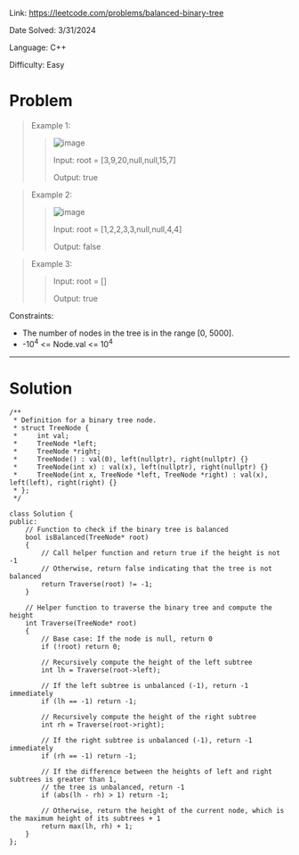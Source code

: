Link:  https://leetcode.com/problems/balanced-binary-tree

Date Solved: 3/31/2024

Language: C++

Difficulty: Easy

# Problem

>Example 1:
>
>>![image](https://github.com/BrianDang03/Leet-Code-Solved/assets/124744302/5835024d-b418-44cd-871d-242894cb3095)
>>
>>Input: root = [3,9,20,null,null,15,7]
>>
>>Output: true

>Example 2:
>
>>![image](https://github.com/BrianDang03/Leet-Code-Solved/assets/124744302/06a7c733-edd7-4bdd-9e59-517c8ba29bb9)
>>
>>Input: root = [1,2,2,3,3,null,null,4,4]
>>
>>Output: false

>Example 3:
>
>>Input: root = []
>>
>>Output: true
 
Constraints:

- The number of nodes in the tree is in the range [0, 5000].
- -10<sup>4</sup> <= Node.val <= 10<sup>4</sup>

---

# Solution

```
/**
 * Definition for a binary tree node.
 * struct TreeNode {
 *     int val;
 *     TreeNode *left;
 *     TreeNode *right;
 *     TreeNode() : val(0), left(nullptr), right(nullptr) {}
 *     TreeNode(int x) : val(x), left(nullptr), right(nullptr) {}
 *     TreeNode(int x, TreeNode *left, TreeNode *right) : val(x), left(left), right(right) {}
 * };
 */

class Solution {
public:
    // Function to check if the binary tree is balanced
    bool isBalanced(TreeNode* root) 
    {
        // Call helper function and return true if the height is not -1
        // Otherwise, return false indicating that the tree is not balanced
        return Traverse(root) != -1;
    }

    // Helper function to traverse the binary tree and compute the height
    int Traverse(TreeNode* root)
    {
        // Base case: If the node is null, return 0
        if (!root) return 0;
        
        // Recursively compute the height of the left subtree
        int lh = Traverse(root->left);
        
        // If the left subtree is unbalanced (-1), return -1 immediately
        if (lh == -1) return -1;
        
        // Recursively compute the height of the right subtree
        int rh = Traverse(root->right);
        
        // If the right subtree is unbalanced (-1), return -1 immediately
        if (rh == -1) return -1;
        
        // If the difference between the heights of left and right subtrees is greater than 1,
        // the tree is unbalanced, return -1
        if (abs(lh - rh) > 1) return -1;
        
        // Otherwise, return the height of the current node, which is the maximum height of its subtrees + 1
        return max(lh, rh) + 1;
    }
};
```
